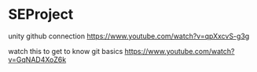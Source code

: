 # SEProject

unity github connection
https://www.youtube.com/watch?v=qpXxcvS-g3g


watch this to get to know git basics 
https://www.youtube.com/watch?v=GqNAD4XoZ6k
